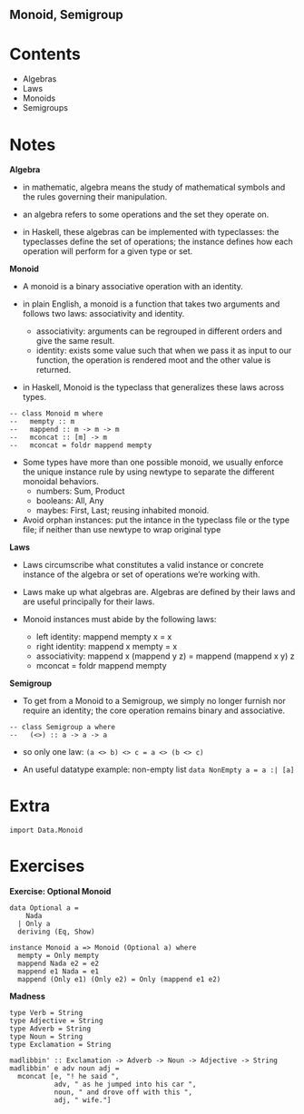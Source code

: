 Monoid, Semigroup
-----------------

Contents
========

-   Algebras
-   Laws
-   Monoids
-   Semigroups

Notes
=====

**Algebra**

-   in mathematic, algebra means the study of mathematical symbols and the rules governing their manipulation.

-   an algebra refers to some operations and the set they operate on.

-   in Haskell, these algebras can be implemented with typeclasses: the typeclasses define the set of operations; the instance defines how each operation will perform for a given type or set.

**Monoid**

-   A monoid is a binary associative operation with an identity.

-   in plain English, a monoid is a function that takes two arguments and follows two laws: associativity and identity.
    -   associativity: arguments can be regrouped in different orders and give the same result.
    -   identity: exists some value such that when we pass it as input to our function, the operation is rendered moot and the other value is returned.
-   in Haskell, Monoid is the typeclass that generalizes these laws across types.

``` sourceCode
-- class Monoid m where
--   mempty :: m
--   mappend :: m -> m -> m
--   mconcat :: [m] -> m
--   mconcat = foldr mappend mempty
```

-   Some types have more than one possible monoid, we usually enforce the unique instance rule by using newtype to separate the different monoidal behaviors.
    -   numbers: Sum, Product
    -   booleans: All, Any
    -   maybes: First, Last; reusing inhabited monoid.
-   Avoid orphan instances: put the intance in the typeclass file or the type file; if neither than use newtype to wrap original type

**Laws**

-   Laws circumscribe what constitutes a valid instance or concrete instance of the algebra or set of operations we’re working with.

-   Laws make up what algebras are. Algebras are defined by their laws and are useful principally for their laws.

-   Monoid instances must abide by the following laws:
    -   left identity: mappend mempty x = x
    -   right identity: mappend x mempty = x
    -   associativity: mappend x (mappend y z) = mappend (mappend x y) z
    -   mconcat = foldr mappend mempty

**Semigroup**

-   To get from a Monoid to a Semigroup, we simply no longer furnish nor require an identity; the core operation remains binary and associative.

``` sourceCode
-- class Semigroup a where
--   (<>) :: a -> a -> a
```

-   so only one law: `(a <> b) <> c = a <> (b <> c)`

-   An useful datatype example: non-empty list `data NonEmpty a = a :| [a]`

Extra
=====

``` sourceCode
import Data.Monoid
```

Exercises
=========

**Exercise: Optional Monoid**

``` sourceCode
data Optional a =
    Nada
  | Only a
  deriving (Eq, Show)

instance Monoid a => Monoid (Optional a) where
  mempty = Only mempty
  mappend Nada e2 = e2
  mappend e1 Nada = e1
  mappend (Only e1) (Only e2) = Only (mappend e1 e2)
```

**Madness**

``` sourceCode
type Verb = String
type Adjective = String
type Adverb = String
type Noun = String
type Exclamation = String

madlibbin' :: Exclamation -> Adverb -> Noun -> Adjective -> String
madlibbin' e adv noun adj =
  mconcat [e, "! he said ",
           adv, " as he jumped into his car ",
           noun, " and drove off with this ",
           adj, " wife."]
```
